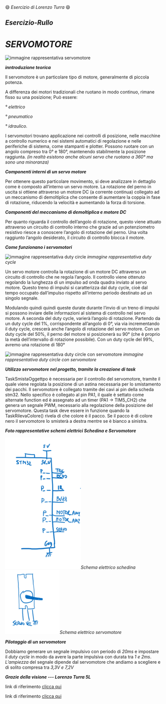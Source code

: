 :smile: _Esercizio di Lorenzo Turra_ :smile:


## _Esercizio-Rullo_


# **_SERVOMOTORE_**

![immagine rappresentativa servomotore](https://www.pintoelettronica.com/files/np_Files/Foto/20079_2.PNG)
 
 **_inntroduzione teorica_**
 
 
Il servomotore è un particolare tipo di motore, generalmente di piccola potenza. 

A differenza dei motori tradizionali che ruotano in modo continuo, rimane fisso su una posizione;   Può essere:

  _° elettrico_ 
  
  _° pneumatico_ 
  
  _° idraulico._ 
  
  
I servomotori trovano applicazione nei controlli di posizione,
nelle macchine a controllo numerico e nei sistemi automatici di regolazione e nelle periferiche di sistema, 
come stampanti e plotter.
Possono ruotare con un angolo compreso tra 0° e 180°, mantenendo stabilmente la posizione raggiunta. 
_(in realtà esistono anche alcuni servo che ruotano a 360° ma sono una minoranza)_

**_Componenti interni di un servo motore_**

Per ottenere questo particolare movimento, si deve analizzare in dettaglio come è composto all’interno un servo motore. La rotazione del perno in uscita si ottiene attraverso un motore DC (a corrente continua) collegato ad un meccanismo di demoltiplica che consente di aumentare la coppia in fase di rotazione, riducendo la velocità e aumentando la forza di torsione.

**_Componenti del meccanismo di demoltiplica e motore DC_**

Per quanto riguarda il controllo dell’angolo di rotazione, questo viene attuato attraverso un circuito di controllo interno che grazie ad un potenziometro resistivo riesce a conoscere l’angolo di rotazione del perno. Una volta raggiunto l’angolo desiderato, il circuito di controllo blocca il motore.

**_Come funzionano i servomotori_**

![immagine rappresentativa duty circle](https://www.ne555.it/wp-content/uploads/2018/03/pwm-arduino.jpg)
 _immagine rappresentativa duty cycle_
  

Un servo motore controlla la rotazione di un motore DC attraverso un circuito di controllo che ne regola l’angolo. Il controllo viene ottenuto regolando la lunghezza di un impulso ad onda quadra inviato al servo motore. 
Questo treno di impulsi si caratterizza dal duty cycle, cioè dal tempo occupato dall’impulso rispetto all’interno periodo destinato ad un singolo segnale.

Modulando quindi quindi queste durate durante l’invio di un treno di impulsi si possono inviare delle informazioni al sistema di controllo nel servo motore. A seconda del duty cycle, varierà l’angolo di rotazione. Partendo da un duty cycle del 1%, corrispondente all’angolo di 0°, via via incrementando il duty cycle, crescerà anche l’angolo di rotazione del servo motore. Con un duty cycle del 50%, il perno del motore si posizionerà su 90° (che è proprio la metà dell’intervallo di rotazione possibile). Con un duty cycle del 99%, avremo una rotazione di 180°


![immagine rappresentativa duty circle con servomotore](https://www.meccanismocomplesso.org/wp-content/uploads/2020/08/Arduino-PWM-duty-cycle-angolo-del-servo-motore.jpg)
_immagine rappresentativa duty circle con servomotore_
  

**_Utilizzo servomotore nel progetto, tramite la creazione di task_**

TaskSmistaOggettpo è necessaria per il controllo del servomotore, tramite il quale viene regolata la posizione di un astina necessaria per lo smistamento dei pacchi. Il servomotore è collegato tramite dei cavi ai pin della scheda stm32. Nello specifico è collegato al pin PA1, il quale  è settato come alternate function ed è assegnato ad un timer (PA1 -> TIM5_CH2) che genera un segnale PWM, necessario alla regolazione della posizione del servomotore. Questa task deve essere in funzione quando la TaskRilevaColore() rivela di che colore è il  pacco. Se il pacco è di colore nero il servomotore lo smisterà a destra mentre se è bianco a sinistra.
 
 **_Foto rappresentative schemi elettrici Schedina e Servomotore_**
 
 ![foto rappresentativa schema elettrico schedina](https://github.com/lorenzo-turra/Esercizio-Rullo/blob/main/SchemaElettricoSchedina.PNG)_Schema elettrico schedina_
 ![foto rappresentativa schema elettrico servomotore](https://github.com/lorenzo-turra/Esercizio-Rullo/blob/main/SchemaElettricoServoMotore.PNG)_Schema elettrico servomotore_ 
 
 **_Pilotaggio di un servomotore_**
 
Dobbiamo generare un segnale impulsivo con periodo di _20ms_ e impostare il _duty cycle_ in modo da avere la parte impulsiva con durata tra _1 e 2ms_. _L’ampiezza_ del segnale dipende dal servomotore che andiamo a scegliere e di solito compresa tra _3,3V e 7,2V_

***Grazie della visione --- Lorenzo Turra 5L***

link di riferimento 
[clicca qui](https://docs.github.com/en/get-started/writing-on-github/getting-started-with-writing-and-formatting-on-github/basic-writing-and-formatting-syntax)

link di riferimento
[clicca qui](https://docs.google.com/presentation/d/1yTK0-TrzFx8WaVb63fAroDZPwvzK_yD7E4AlsnlEozw/edit#slide=id.g109a595099c_0_214)
